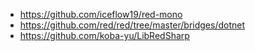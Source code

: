 - https://github.com/iceflow19/red-mono
- https://github.com/red/red/tree/master/bridges/dotnet
- https://github.com/koba-yu/LibRedSharp